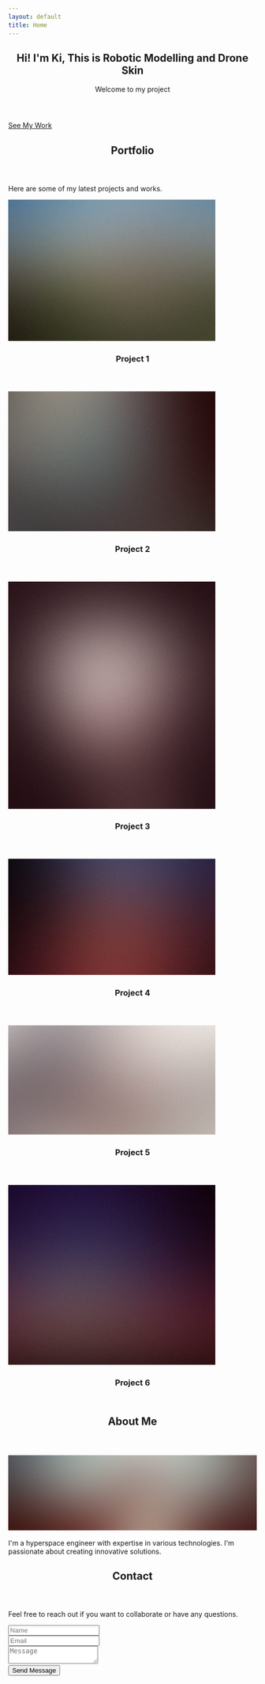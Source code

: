 ```yaml
---
layout: default
title: Home
---
```


<!-- Intro -->
<section id="top" class="one dark cover">
  <div class="container">
    <header>
      <h2 class="alt">Hi! I'm <strong>Ki</strong>, This is Robotic Modelling and Drone Skin</h2>
      <p>Welcome to my project</p>
    </header>
    <footer>
      <a href="#portfolio" class="button scrolly">See My Work</a>
    </footer>
  </div>
</section>

<!-- Portfolio -->
<section id="portfolio" class="two">
  <div class="container">
    <header>
      <h2>Portfolio</h2>
    </header>
    <p>Here are some of my latest projects and works.</p>
    <div class="row">
      <div class="col-4 col-12-mobile">
        <article class="item">
          <a href="#" class="image fit"><img src="images/pic02.jpg" alt="" /></a>
          <header><h3>Project 1</h3></header>
        </article>
        <article class="item">
          <a href="#" class="image fit"><img src="images/pic03.jpg" alt="" /></a>
          <header><h3>Project 2</h3></header>
        </article>
      </div>
      <div class="col-4 col-12-mobile">
        <article class="item">
          <a href="#" class="image fit"><img src="images/pic04.jpg" alt="" /></a>
          <header><h3>Project 3</h3></header>
        </article>
        <article class="item">
          <a href="#" class="image fit"><img src="images/pic05.jpg" alt="" /></a>
          <header><h3>Project 4</h3></header>
        </article>
      </div>
      <div class="col-4 col-12-mobile">
        <article class="item">
          <a href="#" class="image fit"><img src="images/pic06.jpg" alt="" /></a>
          <header><h3>Project 5</h3></header>
        </article>
        <article class="item">
          <a href="#" class="image fit"><img src="images/pic07.jpg" alt="" /></a>
          <header><h3>Project 6</h3></header>
        </article>
      </div>
    </div>
  </div>
</section>

<!-- About Me -->
<section id="about" class="three">
  <div class="container">
    <header>
      <h2>About Me</h2>
    </header>
    <a href="#" class="image featured"><img src="images/pic08.jpg" alt="" /></a>
    <p>I'm a hyperspace engineer with expertise in various technologies. I'm passionate about creating innovative solutions.</p>
  </div>
</section>

<!-- Contact -->
<section id="contact" class="four">
  <div class="container">
    <header>
      <h2>Contact</h2>
    </header>
    <p>Feel free to reach out if you want to collaborate or have any questions.</p>
    <form method="post" action="#">
      <div class="row">
        <div class="col-6 col-12-mobile"><input type="text" name="name" placeholder="Name" /></div>
        <div class="col-6 col-12-mobile"><input type="text" name="email" placeholder="Email" /></div>
        <div class="col-12">
          <textarea name="message" placeholder="Message"></textarea>
        </div>
        <div class="col-12">
          <input type="submit" value="Send Message" />
        </div>
      </div>
    </form>
  </div>
</section>